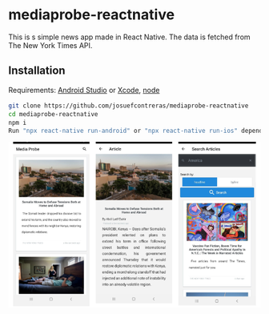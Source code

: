 # mediaprobe-reactnative

This is s simple news app made in React Native. The data is fetched from The New York Times API.

## Installation

Requirements: [Android Studio](https://developer.android.com/studio) or [Xcode](https://developer.apple.com/xcode/), [node](https://nodejs.org/en/)

```sh
git clone https://github.com/josuefcontreras/mediaprobe-reactnative
cd mediaprobe-reactnative
npm i
Run "npx react-native run-android" or "npx react-native run-ios" depending on your platform.
```

![Alt text](./img/img-1.png?raw=true 'screens')
